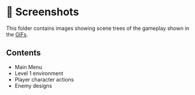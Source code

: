 # 📸 Screenshots

This folder contains  images showing scene trees of the gameplay shown in the [GIFs](../gifs/README.md).

## Contents

- Main Menu
- Level 1 environment
- Player character actions
- Enemy designs
